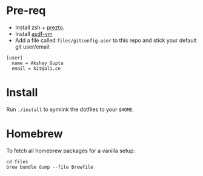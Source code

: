 # Pre-req

- Install zsh + [prezto](https://github.com/sorin-ionescu/prezto).
- Install [asdf-vm](https://asdf-vm.com)
- Add a file called `files/gitconfig.user` to this repo and stick your default git user/email:

```
[user]
  name = Akshay Gupta
  email = kit@ali.ce
```

# Install

Run `./install` to symlink the dotfiles to your `$HOME`.

# Homebrew

To fetch all homebrew packages for a vanilla setup:

```shell
cd files
brew bundle dump --file Brewfile
```
